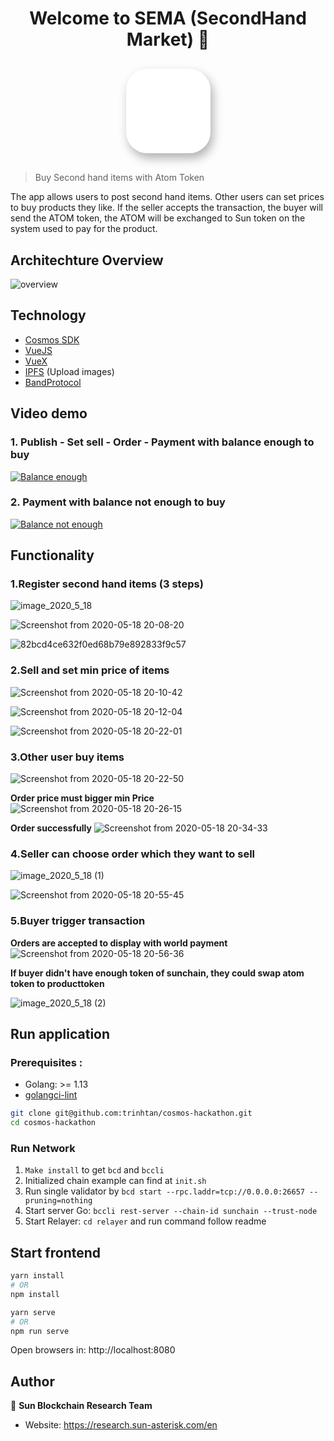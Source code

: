 <h1  align="center">Welcome to SEMA (SecondHand Market) 👋</h1>
<p>
</p>

<div style="
  height:65px;
  width:65px;
  background: #fff;
  border-radius: 25%;
  cursor: pointer;
  background-image: url('https://user-images.githubusercontent.com/53574829/82218594-50c3ef80-9946-11ea-95d2-da9fc3b5eccd.png');
  background-repeat: no-repeat;
  background-size: 100% 100%;
  box-shadow: 4px 8px 16px rgba(0, 0, 0, 0.3);
  padding: 35px;
  margin: 30px auto
  "></div>

> Buy Second hand items with Atom Token

The app allows users to post second hand items. Other users can set prices to buy products they like. If the seller accepts the transaction, the buyer will send the ATOM token, the ATOM will be exchanged to Sun token on the system used to pay for the product.

## Architechture Overview

![overview](https://user-images.githubusercontent.com/53574829/82178756-f3f51480-9906-11ea-933d-4fa06c0c507f.png)

## Technology

- [Cosmos SDK](https://github.com/cosmos/cosmos-sdk)
- [VueJS](https://vuejs.org/)
- [VueX](https://vuex.vuejs.org/)
- [IPFS](https://ipfs.io/) (Upload images)
- [BandProtocol](https://bandprotocol.com/)

## Video demo

### 1. Publish - Set sell - Order - Payment with balance enough to buy

[![Balance enough](https://user-images.githubusercontent.com/53574829/82236290-16664c80-995e-11ea-905d-755d75c16267.png)](https://www.youtube.com/watch?v=342q7NQhejA)

### 2. Payment with balance not enough to buy

[![Balance not enough](https://user-images.githubusercontent.com/53574829/82236049-bff90e00-995d-11ea-88f8-1ea6a68c6f53.png)](https://www.youtube.com/watch?v=GIxLYMYcRts)

## Functionality

### 1.Register second hand items (3 steps)

![image_2020_5_18](https://user-images.githubusercontent.com/53574829/82218329-f2970c80-9945-11ea-8f65-ab5b058f3e49.png)

![Screenshot from 2020-05-18 20-08-20](https://user-images.githubusercontent.com/53574829/82218380-03e01900-9946-11ea-9c65-91ac33a54a8e.png)

![82bcd4ce632f0ed68b79e892833f9c57](https://user-images.githubusercontent.com/53574829/82218471-22deab00-9946-11ea-8e62-f35675898f76.png)

### 2.Sell and set min price of items

![Screenshot from 2020-05-18 20-10-42](https://user-images.githubusercontent.com/53574829/82219566-a947bc80-9947-11ea-85d3-29ee05159886.png)

![Screenshot from 2020-05-18 20-12-04](https://user-images.githubusercontent.com/53574829/82219758-ead86780-9947-11ea-9a85-0e33d44def5d.png)

![Screenshot from 2020-05-18 20-22-01](https://user-images.githubusercontent.com/53574829/82219982-3f7be280-9948-11ea-9363-f187b058e570.png)

### 3.Other user buy items

![Screenshot from 2020-05-18 20-22-50](https://user-images.githubusercontent.com/53574829/82220082-62a69200-9948-11ea-8391-756707bd757b.png)

**Order price must bigger min Price**
![Screenshot from 2020-05-18 20-26-15](https://user-images.githubusercontent.com/53574829/82220753-3f301700-9949-11ea-88d2-2d1c43343030.png)

**Order successfully**
![Screenshot from 2020-05-18 20-34-33](https://user-images.githubusercontent.com/53574829/82220781-48b97f00-9949-11ea-8f51-cc97392ebede.png)

### 4.Seller can choose order which they want to sell

![image_2020_5_18 (1)](https://user-images.githubusercontent.com/53574829/82221769-9e425b80-994a-11ea-86c0-d769c795f4bc.png)

![Screenshot from 2020-05-18 20-55-45](https://user-images.githubusercontent.com/53574829/82221818-aa2e1d80-994a-11ea-8b9a-7db352279eb1.png)

### 5.Buyer trigger transaction

**Orders are accepted to display with world payment**
![Screenshot from 2020-05-18 20-56-36](https://user-images.githubusercontent.com/53574829/82222275-42c49d80-994b-11ea-873a-9a9c6935a367.png)

**If buyer didn't have enough token of sunchain, they could swap atom token to producttoken**

![image_2020_5_18 (2)](https://user-images.githubusercontent.com/53574829/82222142-16108600-994b-11ea-8780-230858e89a23.png)

## Run application

### Prerequisites :

- Golang: >= 1.13
- [golangci-lint](https://github.com/golangci/golangci-lint)

```bash
git clone git@github.com:trinhtan/cosmos-hackathon.git
cd cosmos-hackathon
```

### Run Network

1. `Make install` to get `bcd` and `bccli`
2. Initialized chain example can find at `init.sh`
3. Run single validator by `bcd start --rpc.laddr=tcp://0.0.0.0:26657 --pruning=nothing`
4. Start server Go: `bccli rest-server --chain-id sunchain --trust-node`
5. Start Relayer: `cd relayer` and run command follow readme

## Start frontend

```bash
yarn install
# OR
npm install
```

```bash
yarn serve
# OR
npm run serve
```

Open browsers in: http://localhost:8080

## Author

👤 **Sun Blockchain Research Team**

- Website: https://research.sun-asterisk.com/en
